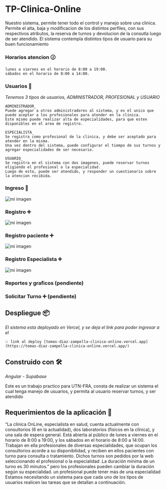 # **TP-Clinica-Online**

Nuestro sistema, permite tener todo el control y manejo sobre una clinica. 
Permite el alta, baja y modificacion de los distintos perfiles, con sus respectivos atributos, la reserva de turnos y devolucion de la consutla luego de ser atendido.
El sistema contempla distintos tipos de usuario para su buen funcionamiento

### Horarios atencion 🕜

```
lunes a viernes en el horario de 8:00 a 19:00.
sábados en el horario de 8:00 a 14:00.
```


### Usuarios 🔧

_Tenemos 3 tipos de usuarios, ADMINISTRADOR, PROFESIONAL y USUARIO_

```
ADMINISTRADOR_ 
Puede agregar a otros administradores al sistema, y es el unico que puede aceptar a los profesionales para atender en la clinica.
Este mismo puede realizar alta de especialidades, para que esten disponibles en el area de registro.

```

```
ESPECIALISTA_ 
Se registra como profesional de la clinica, y debe ser aceptado para atender en la misma.
Una vez dentro del sistema, puede configurar el tiempo de sus turnos y agregar especialidades de ser necesario.

```

```
USUARIO_ 
Se registra en el sistema con dos imagenes, puede reservar turnos eligiendo el profesional o la especialidad.
Luego de esto, puede ser atendido, y responder un cuestionario sobre la atencion recibida.

```

### Ingreso 🏥

![mi imagen](https://imgur.com/tSBMYtH)

### Registro ➕

![mi imagen](https://imgur.com/3AfQhLu)

### Registro paciente ➕

![mi imagen](https://imgur.com/IYxvd7K)

### Registro Especialista ➕

![mi imagen](https://imgur.com/CazAcjg)

### Reportes y graficos (pendiente)

### Solicitar Turno ➕ (pendiente)


## Despliegue 📦

_El sistema esta deployado en Vercel, y se deja el link para poder ingresar a el_
```
💥 link al deploy [tomas-diaz-zampella-clinica-online.vercel.app](https://tomas-diaz-zampella-clinica-online.vercel.app/)
```








## Construido con 🛠️

_Angular - Supabase_

Este es un trabajo practico para UTN-FRA, consta de realizar un sistema el cual tenga manejo de usuarios, y permita al usuario reservar turnos, y ser atendido

## Requerimientos de la aplicación 🚀

“La clínica OnLine, especialista en salud, cuenta
actualmente con consultorios (6 en la actualidad),
dos laboratorios (físicos en la clínica), y una sala
de espera general. Está abierta al público de lunes
a viernes en el horario de 8:00 a 19:00, y los
sábados en el horario de 8:00 a 14:00.
Trabajan en ella profesionales de diversas
especialidades, que ocupan los consultorios acorde a su disponibilidad, y reciben en ellos
pacientes con turno para consulta o tratamiento. Dichos turnos son pedidos por la web
seleccionando el profesional o la especialidad .La duración mínima de un turno es 30 minutos.”
pero los profesionales pueden cambiar la duración según su especialidad. un profesional puede
tener más de una especialidad
Estamos necesitando un sistema para que cada uno de los tipos de usuarios realicen las tareas
que se detallan a continuación.



